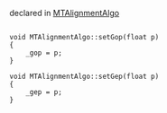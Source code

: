 
declared in [MTAlignmentAlgo](MTAlignmentAlgo.hpp.md)

~~~ { .cpp }

void MTAlignmentAlgo::setGop(float p)
{
	_gop = p;
}

void MTAlignmentAlgo::setGep(float p)
{
	_gep = p;
}

~~~
